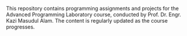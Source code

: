This repository contains programming assignments and projects for the Advanced Programming Laboratory course, conducted by Prof. Dr. Engr. Kazi Masudul Alam. The content is regularly updated as the course progresses.
